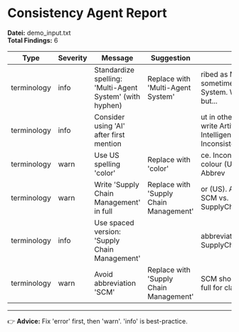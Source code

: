 # Consistency Agent Report

**Datei:** demo_input.txt  
**Total Findings:** 6  

| Type        | Severity | Message                                        | Suggestion                        | Snippet                                                                 |
|-------------|----------|------------------------------------------------|-----------------------------------|------------------------------------------------------------------------|
| terminology | info     | Standardize spelling: 'Multi-Agent System' (with hyphen) | Replace with 'Multi-Agent System' | ribed as MAS and sometimes as Multi Agent System. We mention AI, but...|
| terminology | info     | Consider using 'AI' after first mention        |                                   | ut in other sections we write Artificial Intelligence. Inconsistent... |
| terminology | warn     | Use US spelling 'color'                        | Replace with 'color'              | ce. Inconsistent spelling: colour (UK) vs color (US). Abbrev           |
| terminology | warn     | Write 'Supply Chain Management' in full        | Replace with 'Supply Chain Management' | or (US). Abbreviation mix: SCM vs. SupplyChainManagement.            |
| terminology | info     | Use spaced version: 'Supply Chain Management'  |                                   | abbreviation mix: SCM vs. SupplyChainManagement.                       |
| terminology | warn     | Avoid abbreviation 'SCM'                       | Replace with 'Supply Chain Management' | SCM should be written in full for clarity.                           |

---
👉 **Advice:** Fix 'error' first, then 'warn'. 'info' is best-practice.
